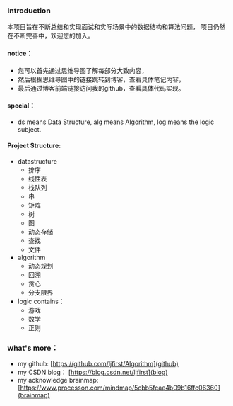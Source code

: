 ### Introduction
本项目旨在不断总结和实现面试和实际场景中的数据结构和算法问题，
项目仍然在不断完善中，欢迎您的加入。

#### notice：
+ 您可以首先通过思维导图了解每部分大致内容，
+ 然后根据思维导图中的链接跳转到博客，查看具体笔记内容，
+ 最后通过博客前端链接访问我的github，查看具体代码实现。

#### special：
+ ds means Data Structure, alg means Algorithm, log means the logic subject.

#### Project Structure:
+ datastructure
  + 排序
  + 线性表
  + 栈队列
  + 串
  + 矩阵
  + 树
  + 图
  + 动态存储
  + 查找
  + 文件
+ algorithm
  + 动态规划
  + 回溯
  + 贪心
  + 分支限界
+ logic contains：
  + 游戏
  + 数学
  + 正则

### what's more：
+ my github:
[https://github.com/ljfirst/Algorithm](github)
+ my CSDN blog：
[https://blog.csdn.net/ljfirst](blog)
+ my acknowledge brainmap:
[https://www.processon.com/mindmap/5cbb5fcae4b09b16ffc06360](brainmap)
